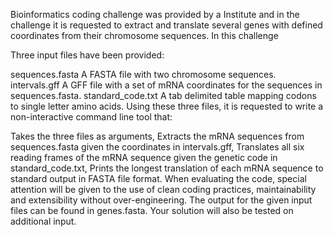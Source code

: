 Bioinformatics coding challenge was provided by a Institute and in the challenge it is requested to extract and translate several genes with defined coordinates from their chromosome sequences. In this challenge 

Three input files have been provided:

sequences.fasta A FASTA file with two chromosome sequences.
intervals.gff A GFF file with a set of mRNA coordinates for the sequences in sequences.fasta.
standard_code.txt A tab delimited table mapping codons to single letter amino acids.
Using these three files, it is requested to write a non-interactive command line tool that:

Takes the three files as arguments,
Extracts the mRNA sequences from sequences.fasta given the coordinates in intervals.gff,
Translates all six reading frames of the mRNA sequence given the genetic code in standard_code.txt,
Prints the longest translation of each mRNA sequence to standard output in FASTA file format.
When evaluating the code, special attention will be given to the use of clean coding practices, maintainability and extensibility without over-engineering. The output for the given input files can be found in genes.fasta. Your solution will also be tested on additional input.